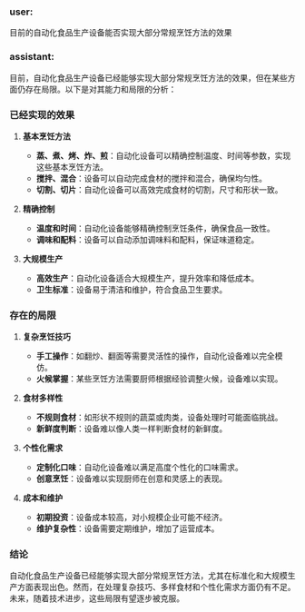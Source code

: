 ### user: 

目前的自动化食品生产设备能否实现大部分常规烹饪方法的效果


### assistant: 

目前，自动化食品生产设备已经能够实现大部分常规烹饪方法的效果，但在某些方面仍存在局限。以下是对其能力和局限的分析：

### 已经实现的效果
1. **基本烹饪方法**  
   - **蒸、煮、烤、炸、煎**：自动化设备可以精确控制温度、时间等参数，实现这些基本烹饪方法。
   - **搅拌、混合**：设备可以自动完成食材的搅拌和混合，确保均匀性。
   - **切割、切片**：自动化设备可以高效完成食材的切割，尺寸和形状一致。

2. **精确控制**  
   - **温度和时间**：自动化设备能够精确控制烹饪条件，确保食品一致性。
   - **调味和配料**：设备可以自动添加调味料和配料，保证味道稳定。

3. **大规模生产**  
   - **高效生产**：自动化设备适合大规模生产，提升效率和降低成本。
   - **卫生标准**：设备易于清洁和维护，符合食品卫生要求。

### 存在的局限
1. **复杂烹饪技巧**  
   - **手工操作**：如翻炒、翻面等需要灵活性的操作，自动化设备难以完全模仿。
   - **火候掌握**：某些烹饪方法需要厨师根据经验调整火候，设备难以实现。

2. **食材多样性**  
   - **不规则食材**：如形状不规则的蔬菜或肉类，设备处理时可能面临挑战。
   - **新鲜度判断**：设备难以像人类一样判断食材的新鲜度。

3. **个性化需求**  
   - **定制化口味**：自动化设备难以满足高度个性化的口味需求。
   - **创意烹饪**：设备难以实现厨师在创意和灵感上的表现。

4. **成本和维护**  
   - **初期投资**：设备成本较高，对小规模企业可能不经济。
   - **维护复杂性**：设备需要定期维护，增加了运营成本。

### 结论
自动化食品生产设备已经能够实现大部分常规烹饪方法，尤其在标准化和大规模生产方面表现出色。然而，在处理复杂技巧、多样食材和个性化需求方面仍有不足。未来，随着技术进步，这些局限有望逐步被克服。